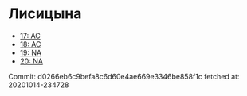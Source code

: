 # Лисицына
- [17: AC](17.md)
- [18: AC](18.md)
- [19: NA](19.md)
- [20: NA](20.md)

Commit: d0266eb6c9befa8c6d60e4ae669e3346be858f1c
 fetched at: 20201014-234728
